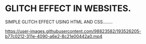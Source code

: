 # GLITCH EFFECT IN WEBSITES.
SIMPLE GLITCH EFFECT USING HTML AND CSS........


https://user-images.githubusercontent.com/98823582/193526205-b77c0212-311e-4090-a6e2-8c21e00442a0.mp4
